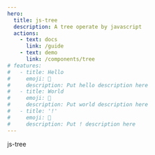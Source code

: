```yaml
---
hero:
  title: js-tree
  description: A tree operate by javascript
  actions:
    - text: docs
      link: /guide
    - text: demo
      link: /components/tree
# features:
#   - title: Hello
#     emoji: 💎
#     description: Put hello description here
#   - title: World
#     emoji: 🌈
#     description: Put world description here
#   - title: '!'
#     emoji: 🚀
#     description: Put ! description here
---
```


js-tree
